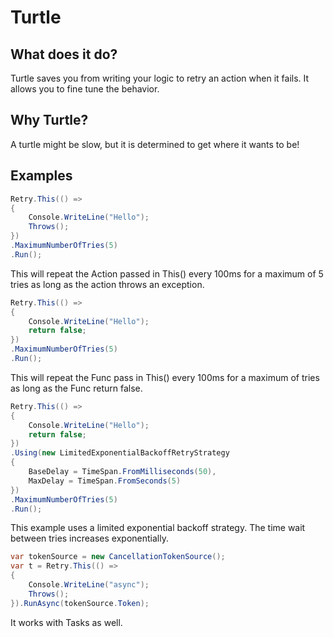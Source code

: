 # Turtle

## What does it do?
Turtle saves you from writing your logic to retry an action when it fails. It allows you to fine tune the behavior.

## Why Turtle?
A turtle might be slow, but it is determined to get where it wants to be!

## Examples
```C#
Retry.This(() =>
{
    Console.WriteLine("Hello");
    Throws();
})
.MaximumNumberOfTries(5)
.Run();
```
This will repeat the Action passed in This() every 100ms for a maximum of 5 tries as long as the action throws an exception.


```C#
Retry.This(() =>
{
    Console.WriteLine("Hello");
    return false;
})
.MaximumNumberOfTries(5)
.Run();
```
This will repeat the Func<bool> pass in This() every 100ms for a maximum of tries as long as the Func return false.


```C#
Retry.This(() =>
{
    Console.WriteLine("Hello");
    return false;
})
.Using(new LimitedExponentialBackoffRetryStrategy
{
    BaseDelay = TimeSpan.FromMilliseconds(50),
    MaxDelay = TimeSpan.FromSeconds(5)
})
.MaximumNumberOfTries(5)
.Run();
```
This example uses a limited exponential backoff strategy. The time wait between tries increases exponentially.


```C#  
var tokenSource = new CancellationTokenSource();
var t = Retry.This(() =>
{
    Console.WriteLine("async");
    Throws();
}).RunAsync(tokenSource.Token);
```
It works with Tasks as well.  
